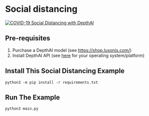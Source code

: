 # Social distancing

[![COVID-19 Social Distancing with DepthAI](https://img.youtube.com/vi/SWDQekolM8o/0.jpg)](https://www.youtube.com/watch?v=SWDQekolM8o "DepthAI Social Distancing Proof of Concept")

## Pre-requisites

1. Purchase a DepthAI model (see https://shop.luxonis.com/)
2. Install DepthAI API (see [here](https://docs.luxonis.com/api/) for your operating system/platform)

## Install This Social Distancing Example

```
python3 -m pip install -r requirements.txt
```

## Run The Example

```
python3 main.py
```
